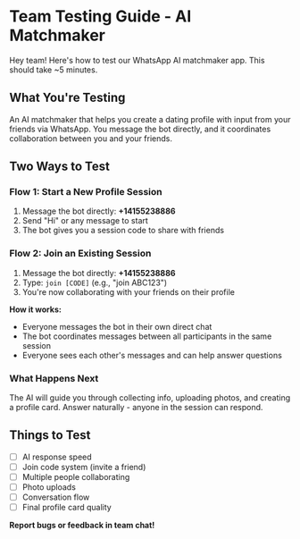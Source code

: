 # Team Testing Guide - AI Matchmaker

Hey team! Here's how to test our WhatsApp AI matchmaker app. This should take ~5 minutes.

## What You're Testing
An AI matchmaker that helps you create a dating profile with input from your friends via WhatsApp. You message the bot directly, and it coordinates collaboration between you and your friends.

## Two Ways to Test

### Flow 1: Start a New Profile Session
1. Message the bot directly: **+14155238886**
2. Send "Hi" or any message to start
3. The bot gives you a session code to share with friends

### Flow 2: Join an Existing Session
1. Message the bot directly: **+14155238886**
2. Type: `join [CODE]` (e.g., "join ABC123")
3. You're now collaborating with your friends on their profile

**How it works:**
- Everyone messages the bot in their own direct chat
- The bot coordinates messages between all participants in the same session
- Everyone sees each other's messages and can help answer questions

### What Happens Next
The AI will guide you through collecting info, uploading photos, and creating a profile card. Answer naturally - anyone in the session can respond.

## Things to Test
- [ ] AI response speed
- [ ] Join code system (invite a friend)
- [ ] Multiple people collaborating
- [ ] Photo uploads
- [ ] Conversation flow
- [ ] Final profile card quality

**Report bugs or feedback in team chat!**

